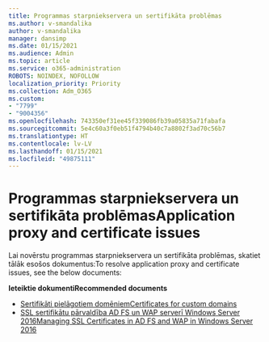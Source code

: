 ```yaml
---
title: Programmas starpniekservera un sertifikāta problēmas
ms.author: v-smandalika
author: v-smandalika
manager: dansimp
ms.date: 01/15/2021
ms.audience: Admin
ms.topic: article
ms.service: o365-administration
ROBOTS: NOINDEX, NOFOLLOW
localization_priority: Priority
ms.collection: Adm_O365
ms.custom:
- "7799"
- "9004356"
ms.openlocfilehash: 743350ef31ee45f339086fb39a05835a71fabafa
ms.sourcegitcommit: 5e4c60a3f0eb51f4794b40c7a8802f3ad70c56b7
ms.translationtype: HT
ms.contentlocale: lv-LV
ms.lasthandoff: 01/15/2021
ms.locfileid: "49875111"
---
```

# <a name="application-proxy-and-certificate-issues"></a><span data-ttu-id="91b42-102">Programmas starpniekservera un sertifikāta problēmas</span><span class="sxs-lookup"><span data-stu-id="91b42-102">Application proxy and certificate issues</span></span>

<span data-ttu-id="91b42-103">Lai novērstu programmas starpniekservera un sertifikāta problēmas, skatiet tālāk esošos dokumentus:</span><span class="sxs-lookup"><span data-stu-id="91b42-103">To resolve application proxy and certificate issues, see the below documents:</span></span>

<span data-ttu-id="91b42-104">**Ieteiktie dokumenti**</span><span class="sxs-lookup"><span data-stu-id="91b42-104">**Recommended documents**</span></span>

- [<span data-ttu-id="91b42-105">Sertifikāti pielāgotiem domēniem</span><span class="sxs-lookup"><span data-stu-id="91b42-105">Certificates for custom domains</span></span>](https://docs.microsoft.com/azure/active-directory/manage-apps/application-proxy-configure-custom-domain#certificates-for-custom-domains)
- [<span data-ttu-id="91b42-106">SSL sertifikātu pārvaldība AD FS un WAP serverī Windows Server 2016</span><span class="sxs-lookup"><span data-stu-id="91b42-106">Managing SSL Certificates in AD FS and WAP in Windows Server 2016</span></span>](https://docs.microsoft.com/windows-server/identity/ad-fs/operations/manage-ssl-certificates-ad-fs-wap)



